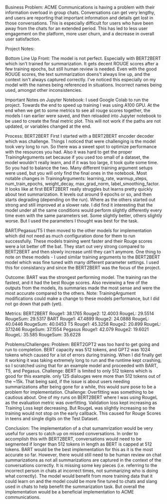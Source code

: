 Business Problem:
ACME Communications is having a problem with their information overload in group chats.  Conversations can get very lengthy, and users are reporting that important information and details get lost in those conversations.  This is especially difficult for users who have been away from the chats for an extended period.  This has led to less user engagement on the platform, more user churn, and a decrease in overall user satisfaction.


Project Notes:

Bottom Line Up Front:
The model is not perfect.  Especially with BERT2BERT which isn't trained for summarization.  It gets decent ROUGE scores after a few training epochs, but still human review is needed.  Even with the good ROUGE scores, the text summarization doens't always line up, and the context isn't always captured correctly.  I've noticed this especially on my model with the names being referenced in situations.  Incorrect names being used, amongst other inconsistencies.   

Important Notes on Jupyter Notebook:
I used Google Colab to run the project. Towards the end to speed up training I was using A100 GPU. 
At the end when we get to some metrics to see all rouge scores together, the models I ran earlier were saved, and then reloaded into Jupyter notebook to be used to create the final metric plot.  This will not work if the paths are not updated, or variables changed at the end.  

Process:
BERT2BERT
First I started with a BERT2BERT encoder decoder which was challenge.  Things I noticed that were challenging is the model took very long to run.  So there was a sweet spot to optimize performance with the resources you had.  Also it was hard to get the proper TrainingArguments set because if you used too small of a dataset, the model wouldn't really learn, and if it was too large, it took quite some time.  So you had to balance the two. 
Many different training argument setups were used, but you will only find the final ones in the notebook.  Most notable changes in TrainingArguments: learning_rate, warmup_steps, num_train_epochs, weight_decay, max_grad_norm, label_smoothing_factor.
It looks like at first BERT2BERT really struggles but learns pretty quickly about text summarization.  It levels out around 9 epochs or so, and then starts degrading (depending on the run).  Where as the others started out strong and still improved at a slower rate.
I did find it interesting that the model under all the same conditions would perform slightly differently every time even with the same parameters set.  Some slightly better, others slightly worse.  But I used the parameters I thought was best for the task.

BART/Pegasus/T5
I then moved to the other models for implementation which did not need as much configuration done for them to run successfully.  These models training went faster and their Rouge scores were a lot better off the bat.  They start out very strong compared to BERT2BERT and then slowly increase until they can't anymore.
One thing to note on these models - I used similar training arguments to the BERT2BERT model which was fine tuned with many different parameter settings.  I used this for consistancy and since the BERT2BERT was the focus of the project.

Outcome:
BART was the strongest performing model.  The training ran the fastest, and it had the best Rouge scores.  Also reviewing a few of the outputs from the models, its summaries made the most sense and were the most accurate compared to the others.
Note: TrainingArgument modifications could make a change to these models performance, but I did not go down that path (yet).

Metrics:
BERT2BERT
  Rouge1: 38.1765
  Rouge2: 12.4003
  RougeL: 29.5514
  RougeSum: 29.5317
BART
  Rouge1: 47.4899
  Rouge2: 24.0888
  RougeL: 40.0446
  RougeSum: 40.0453
T5
  Rouge1: 45.3258
  Rouge2: 20.899
  RougeL: 37.1246
  RougeSum: 37.1554
Pegasus
  Rouge1: 42.079
  Rouge2: 19.6021
  RougeL: 35.585
  RougeSum: 35.6228


Problems/Challenges:
Problem: BERT2GPT2 was too hard to get going and run to completion.  BERT capacity was 512 tokens, and GPT2 was 1024 tokens which caused for a lot of errors during training.  When I did finally get it working it was taking extremely long to run and the runtime kept crashing, so I scratched using that for an example model and proceeded with BART, T5, and Pegasus.
Challenge: BERT is limited to only 512 tokens which is good for this example.  only 125 dialouges were more than 512 tokens out of the ~15k.  That being said, if the issue is about users needing summarizations after being gone for a while, this would sure pose to be a problem for implementation.
Challenge: Overfitting was something to be cautious about.  One of my runs on BERT2BERT where I was using RougeL as the evaluation metric was overfitting.  Validation loss kept increasing as Training Loss kept decreasing.  But RougeL was slightly increasing so the training would not stop on the early callback.  This caused for Rouge Scores in teens and single digits on the Test Dataset.  


Conclusion:
The implementation of a chat sumamrization would be very useful for users to catch up on missed conversations.  In order to accomplish this with BERT2BERT, conversations would need to be segmented if longer than 512 tokens in length as BERT is capped at 512 tokens.  BART would be the best implementation for this as it is the most accurate so far.  However, there would still need to be human review on chat summarizations as not all summarizations are captured in the context of the conversations correctly.  It is missing some key pieces (i.e. referring to the incorrect person in chats at incorrect times, not summarizing who is doing what correctly).  The model would benefit from more training data that it could learn on and the model could be more fine tuned to chats and slang used in chats to help benefit the summarization task.  But overall the implementation would be a beneficial implementation to ACME communications.



